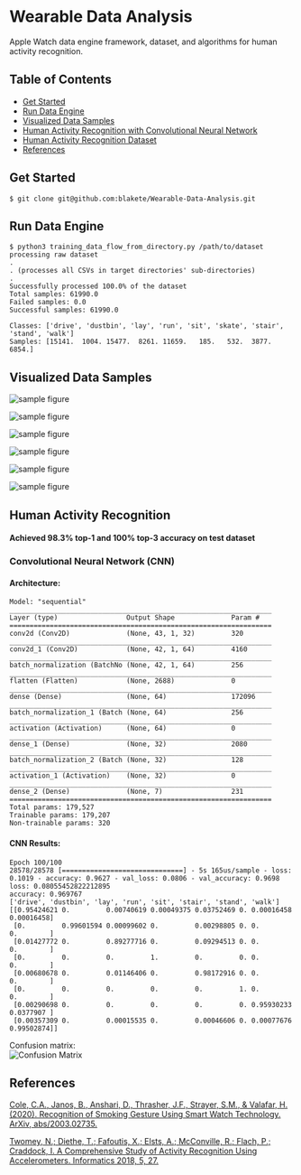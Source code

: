 # Wearable Data Analysis
Apple Watch data engine framework, dataset, and algorithms for human activity recognition.

## Table of Contents
- [Get Started](#get-started)
- [Run Data Engine](#data-engine)
- [Visualized Data Samples](#visualized-data-samples)
- [Human Activity Recognition with Convolutional Neural Network](#human-activity-recognition)
- [Human Activity Recognition Dataset](https://bit.ly/3g4Ize1)
- [References](#references)

## Get Started
```console
$ git clone git@github.com:blakete/Wearable-Data-Analysis.git
```

## Run Data Engine
```console
$ python3 training_data_flow_from_directory.py /path/to/dataset
processing raw dataset
.
. (processes all CSVs in target directories' sub-directories)
.
Successfully processed 100.0% of the dataset
Total samples: 61990.0
Failed samples: 0.0
Successful samples: 61990.0

Classes: ['drive', 'dustbin', 'lay', 'run', 'sit', 'skate', 'stair', 'stand', 'walk'] 
Samples: [15141.  1004. 15477.  8261. 11659.   185.   532.  3877.  6854.]
```

## Visualized Data Samples
![sample figure](https://github.com/blakete/Wearable-Data-Analysis/blob/master/figures/drive_sample.png)

![sample figure](https://github.com/blakete/Wearable-Data-Analysis/blob/master/figures/lay_sample.png)

![sample figure](https://github.com/blakete/Wearable-Data-Analysis/blob/master/figures/run_sample.png)

![sample figure](https://github.com/blakete/Wearable-Data-Analysis/blob/master/figures/sit_sample.png)

![sample figure](https://github.com/blakete/Wearable-Data-Analysis/blob/master/figures/stair_sample.png)

![sample figure](https://github.com/blakete/Wearable-Data-Analysis/blob/master/figures/walk_sample.png)


## Human Activity Recognition
#### Achieved 98.3% top-1 and 100% top-3 accuracy on test dataset
### Convolutional Neural Network (CNN)

#### Architecture:
```_________________________________________________________________
Model: "sequential"
_________________________________________________________________
Layer (type)                 Output Shape              Param #   
=================================================================
conv2d (Conv2D)              (None, 43, 1, 32)         320       
_________________________________________________________________
conv2d_1 (Conv2D)            (None, 42, 1, 64)         4160      
_________________________________________________________________
batch_normalization (BatchNo (None, 42, 1, 64)         256       
_________________________________________________________________
flatten (Flatten)            (None, 2688)              0         
_________________________________________________________________
dense (Dense)                (None, 64)                172096    
_________________________________________________________________
batch_normalization_1 (Batch (None, 64)                256       
_________________________________________________________________
activation (Activation)      (None, 64)                0         
_________________________________________________________________
dense_1 (Dense)              (None, 32)                2080      
_________________________________________________________________
batch_normalization_2 (Batch (None, 32)                128       
_________________________________________________________________
activation_1 (Activation)    (None, 32)                0         
_________________________________________________________________
dense_2 (Dense)              (None, 7)                 231       
=================================================================
Total params: 179,527
Trainable params: 179,207
Non-trainable params: 320
```

#### CNN Results:
```
Epoch 100/100
28578/28578 [==============================] - 5s 165us/sample - loss: 0.1019 - accuracy: 0.9627 - val_loss: 0.0806 - val_accuracy: 0.9698
loss: 0.08055452822212895
accuracy: 0.969767
['drive', 'dustbin', 'lay', 'run', 'sit', 'stair', 'stand', 'walk']
[[0.95424621 0.         0.00740619 0.00049375 0.03752469 0. 0.00016458 0.00016458]
 [0.         0.99601594 0.00099602 0.         0.00298805 0. 0.         0.        ]
 [0.01427772 0.         0.89277716 0.         0.09294513 0. 0.         0.        ]
 [0.         0.         0.         1.         0.         0. 0.         0.        ]
 [0.00680678 0.         0.01146406 0.         0.98172916 0. 0.         0.        ]
 [0.         0.         0.         0.         0.         1. 0.         0.        ]
 [0.00290698 0.         0.         0.         0.         0. 0.95930233 0.0377907 ]
 [0.00357309 0.         0.00015535 0.         0.00046606 0. 0.00077676 0.99502874]]
```
Confusion matrix:<br/>
![Confusion Matrix](https://github.com/blakete/Wearable-Data-Analysis/blob/master/figures/confusion-matrix2.png)

## References

[Cole, C.A., Janos, B., Anshari, D., Thrasher, J.F., Strayer, S.M., & Valafar, H. (2020). Recognition of Smoking Gesture Using Smart Watch Technology. ArXiv, abs/2003.02735.](https://arxiv.org/pdf/2003.02735.pdf)

[Twomey, N.; Diethe, T.; Fafoutis, X.; Elsts, A.; McConville, R.; Flach, P.; Craddock, I. A Comprehensive Study of Activity Recognition Using Accelerometers. Informatics 2018, 5, 27.](https://www.mdpi.com/2227-9709/5/2/27)
